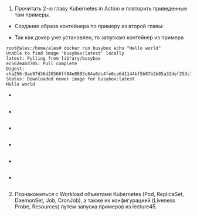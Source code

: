 1. Прочитать 2-ю главу Kubernetes in Action и повторить приведенные там примеры.

- Создание образа контейнера по примеру из второй главы:

- Так как докер уже установлен, то запускаю контейнер из примера
```
root@ales:/home/ales# docker run busybox echo "Hello world"
Unable to find image 'busybox:latest' locally
latest: Pulling from library/busybox
ec562eabd705: Pull complete 
Digest: sha256:9ae97d36d26566ff84e8893c64a6dc4fe8ca6d1144bf5b87b2b85a32def253c7
Status: Downloaded newer image for busybox:latest
Hello world
```

- 
```

```

- 
```

```

- 
```

```

- 
```

```

- 
```

```

- 
```

```

2. Познакомиться с Workload объектами Kubernetes (Pod, ReplicaSet, DaemonSet, Job, CronJob), а также их конфигурацией (Liveness Probe, Resources) путем запуска примеров из lecture45.